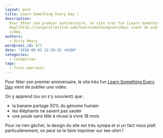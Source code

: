 ```yaml
---
layout: post
title: Learn Something Every Day !
description:
  Pour fêter son premier anniversaire, le site très fun [Learn Something Every
  Day](http://cargocollective.com/learnsomethingeveryday) vient de publier une
  vidéo.
authors:
  - Dirty Henry
wordpress_id: 671
date: "2010-08-02 12:20:35 +0200"
categories:
  - Catégories
tags:
  - Trucs marrants
---
```


Pour fêter son premier anniversaire, le site très fun
[Learn Something Every Day](http://cargocollective.com/learnsomethingeveryday)
vient de publier une vidéo.

On y apprend (ou on s'y souvient) que :

- la banane partage 50% du génome humain
- les éléphants ne savent pas sauter
- une poule sans tête à réussi à vivre 18 mois

Pour ne rien gâcher, le design du site est très sympa et si un fact nous plaît
particulièrement, on peut se le faire imprimer sur tee-shirt !

<object width="500" height="281"><param name="allowfullscreen" value="true" /><param name="allowscriptaccess" value="always" /><param name="movie" value="http://vimeo.com/moogaloop.swf?clip_id=13800968&amp;server=vimeo.com&amp;show_title=1&amp;show_byline=0&amp;show_portrait=0&amp;color=ff0179&amp;fullscreen=1" /><embed src="http://vimeo.com/moogaloop.swf?clip_id=13800968&amp;server=vimeo.com&amp;show_title=1&amp;show_byline=0&amp;show_portrait=0&amp;color=ff0179&amp;fullscreen=1" type="application/x-shockwave-flash" allowfullscreen="true" allowscriptaccess="always" width="500" height="281"></embed></object>
